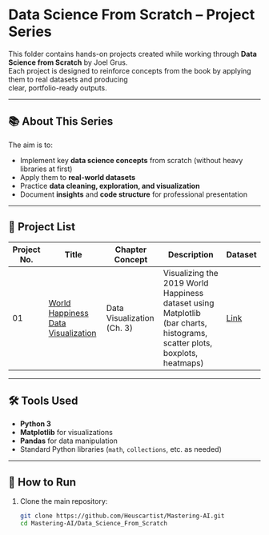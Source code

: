 # Data Science From Scratch – Project Series

This folder contains hands-on projects created while working through **Data Science from Scratch** by Joel Grus.  
Each project is designed to reinforce concepts from the book by applying them to real datasets and producing  
clear, portfolio-ready outputs.

---

## 📚 About This Series
The aim is to:
- Implement key **data science concepts** from scratch (without heavy libraries at first)
- Apply them to **real-world datasets**
- Practice **data cleaning, exploration, and visualization**
- Document **insights** and **code structure** for professional presentation

---

## 📂 Project List

| Project No. | Title | Chapter Concept | Description | Dataset |
|-------------|-------|-----------------|-------------|---------|
| 01 | [World Happiness Data Visualization](01_Data_Visualization) | Data Visualization (Ch. 3) | Visualizing the 2019 World Happiness dataset using Matplotlib (bar charts, histograms, scatter plots, boxplots, heatmaps) | [Link](https://raw.githubusercontent.com/owid/happiness-data/main/2019.csv) |

---

## 🛠 Tools Used
- **Python 3**
- **Matplotlib** for visualizations
- **Pandas** for data manipulation
- Standard Python libraries (`math`, `collections`, etc. as needed)

---

## 📌 How to Run
1. Clone the main repository:
   ```bash
   git clone https://github.com/Heuscartist/Mastering-AI.git
   cd Mastering-AI/Data_Science_From_Scratch
